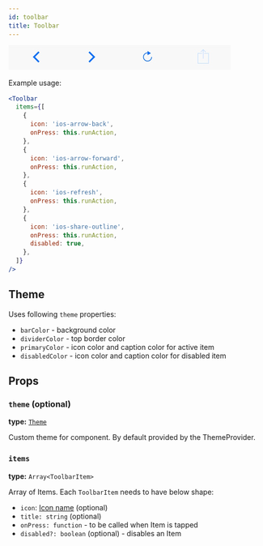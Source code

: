 ```yaml
---
id: toolbar
title: Toolbar
---
```


![Toolbar component](assets/toolbar.png)

Example usage:
```jsx
<Toolbar
  items={[
    {
      icon: 'ios-arrow-back',
      onPress: this.runAction,
    },
    {
      icon: 'ios-arrow-forward',
      onPress: this.runAction,
    },
    {
      icon: 'ios-refresh',
      onPress: this.runAction,
    },
    {
      icon: 'ios-share-outline',
      onPress: this.runAction,
      disabled: true,
    },
  ]}
/>
```

## Theme
Uses following `theme` properties:
- `barColor` - background color
- `dividerColor` - top border color
- `primaryColor` - icon color and caption color for active item
- `disabledColor` - icon color and caption color for disabled item

## Props

### `theme` (optional)
**type:** [`Theme`](theme.html)

Custom theme for component. By default provided by the ThemeProvider.

### `items`
**type:** `Array<ToolbarItem>`  

Array of Items. Each `ToolbarItem` needs to have below shape:
* `icon`: [Icon name](icon.html#name) (optional)
* `title: string` (optional)
* `onPress: function` - to be called when Item is tapped
* `disabled?: boolean` (optional) - disables an Item
